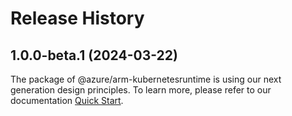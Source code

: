 # Release History
    
## 1.0.0-beta.1 (2024-03-22)

The package of @azure/arm-kubernetesruntime is using our next generation design principles. To learn more, please refer to our documentation [Quick Start](https://aka.ms/js-track2-quickstart).
